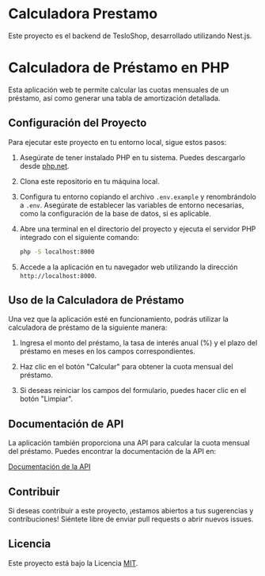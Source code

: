 # Calculadora Prestamo

Este proyecto es el backend de TesloShop, desarrollado utilizando Nest.js.



# Calculadora de Préstamo en PHP

Esta aplicación web te permite calcular las cuotas mensuales de un préstamo, así como generar una tabla de amortización detallada.

## Configuración del Proyecto

Para ejecutar este proyecto en tu entorno local, sigue estos pasos:

1. Asegúrate de tener instalado PHP en tu sistema. Puedes descargarlo desde [php.net](https://www.php.net/downloads).

2. Clona este repositorio en tu máquina local.

3. Configura tu entorno copiando el archivo `.env.example` y renombrándolo a `.env`. Asegúrate de establecer las variables de entorno necesarias, como la configuración de la base de datos, si es aplicable.

4. Abre una terminal en el directorio del proyecto y ejecuta el servidor PHP integrado con el siguiente comando:

    ```bash
    php -S localhost:8000
    ```

5. Accede a la aplicación en tu navegador web utilizando la dirección `http://localhost:8000`.

## Uso de la Calculadora de Préstamo

Una vez que la aplicación esté en funcionamiento, podrás utilizar la calculadora de préstamo de la siguiente manera:

1. Ingresa el monto del préstamo, la tasa de interés anual (%) y el plazo del préstamo en meses en los campos correspondientes.

2. Haz clic en el botón "Calcular" para obtener la cuota mensual del préstamo.

3. Si deseas reiniciar los campos del formulario, puedes hacer clic en el botón "Limpiar".

## Documentación de API

La aplicación también proporciona una API para calcular la cuota mensual del préstamo. Puedes encontrar la documentación de la API en:

[Documentación de la API](http://localhost:8000/api-docs)

## Contribuir

Si deseas contribuir a este proyecto, ¡estamos abiertos a tus sugerencias y contribuciones! Siéntete libre de enviar pull requests o abrir nuevos issues.

## Licencia

Este proyecto está bajo la Licencia [MIT](LICENSE).
